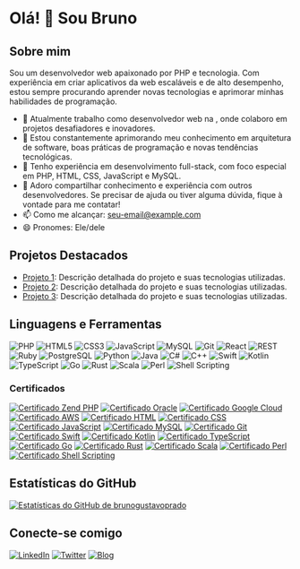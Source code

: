# Olá! 👋 Sou Bruno

## Sobre mim

Sou um desenvolvedor web apaixonado por PHP e tecnologia. Com experiência em criar aplicativos da web escaláveis e de alto desempenho, estou sempre procurando aprender novas tecnologias e aprimorar minhas habilidades de programação.

- 🔭 Atualmente trabalho como desenvolvedor web na <Nome da Empresa>, onde colaboro em projetos desafiadores e inovadores.
- 🌱 Estou constantemente aprimorando meu conhecimento em arquitetura de software, boas práticas de programação e novas tendências tecnológicas.
- 💼 Tenho experiência em desenvolvimento full-stack, com foco especial em PHP, HTML, CSS, JavaScript e MySQL.
- 💬 Adoro compartilhar conhecimento e experiência com outros desenvolvedores. Se precisar de ajuda ou tiver alguma dúvida, fique à vontade para me contatar!
- 📫 Como me alcançar: <seu-email@example.com>
- 😄 Pronomes: Ele/dele

## Projetos Destacados

- [Projeto 1](link_para_projeto_1): Descrição detalhada do projeto e suas tecnologias utilizadas.
- [Projeto 2](link_para_projeto_2): Descrição detalhada do projeto e suas tecnologias utilizadas.
- [Projeto 3](link_para_projeto_3): Descrição detalhada do projeto e suas tecnologias utilizadas.

## Linguagens e Ferramentas

![PHP](https://img.shields.io/badge/-PHP-777BB4?style=flat-square&logo=php&logoColor=white)
![HTML5](https://img.shields.io/badge/-HTML5-E34F26?style=flat-square&logo=html5&logoColor=white)
![CSS3](https://img.shields.io/badge/-CSS3-1572B6?style=flat-square&logo=css3&logoColor=white)
![JavaScript](https://img.shields.io/badge/-JavaScript-F7DF1E?style=flat-square&logo=javascript&logoColor=black)
![MySQL](https://img.shields.io/badge/-MySQL-4479A1?style=flat-square&logo=mysql&logoColor=white)
![Git](https://img.shields.io/badge/-Git-F05032?style=flat-square&logo=git&logoColor=white)
![React](https://img.shields.io/badge/-React-61DAFB?style=flat-square&logo=react&logoColor=white)
![REST](https://img.shields.io/badge/-REST-6DB33F?style=flat-square&logo=rest&logoColor=white)
![Ruby](https://img.shields.io/badge/-Ruby-CC342D?style=flat-square&logo=ruby&logoColor=white)
![PostgreSQL](https://img.shields.io/badge/-PostgreSQL-336791?style=flat-square&logo=postgresql&logoColor=white)
![Python](https://img.shields.io/badge/-Python-3776AB?style=flat-square&logo=python&logoColor=white)
![Java](https://img.shields.io/badge/-Java-007396?style=flat-square&logo=java&logoColor=white)
![C#](https://img.shields.io/badge/-C%23-239120?style=flat-square&logo=c-sharp&logoColor=white)
![C++](https://img.shields.io/badge/-C%2B%2B-00599C?style=flat-square&logo=c%2B%2B&logoColor=white)
![Swift](https://img.shields.io/badge/-Swift-FA7343?style=flat-square&logo=swift&logoColor=white)
![Kotlin](https://img.shields.io/badge/-Kotlin-0095D5?style=flat-square&logo=kotlin&logoColor=white)
![TypeScript](https://img.shields.io/badge/-TypeScript-3178C6?style=flat-square&logo=typescript&logoColor=white)
![Go](https://img.shields.io/badge/-Go-00ADD8?style=flat-square&logo=go&logoColor=white)
![Rust](https://img.shields.io/badge/-Rust-000000?style=flat-square&logo=rust&logoColor=white)
![Scala](https://img.shields.io/badge/-Scala-DC322F?style=flat-square&logo=scala&logoColor=white)
![Perl](https://img.shields.io/badge/-Perl-39457E?style=flat-square&logo=perl&logoColor=white)
![Shell Scripting](https://img.shields.io/badge/-Shell_Scripting-4EAA25?style=flat-square&logo=gnu-bash&logoColor=white)

### Certificados

 [![Certificado Zend PHP](https://img.shields.io/badge/Certificado-Zend_PHP-blue?style=for-the-badge&logo=php)](link_para_certificado_zend_php)
 [![Certificado Oracle](https://img.shields.io/badge/Certificado-Oracle-red?style=for-the-badge&logo=oracle)](link_para_certificado_oracle)
 [![Certificado Google Cloud](https://img.shields.io/badge/Certificado-Google_Cloud-yellow?style=for-the-badge&logo=google-cloud)](link_para_certificado_google_cloud)
 [![Certificado AWS](https://img.shields.io/badge/Certificado-AWS-orange?style=for-the-badge&logo=amazon-aws)](link_para_certificado_aws)
 [![Certificado HTML](https://img.shields.io/badge/Certificado-HTML5-E34F26?style=for-the-badge&logo=html5&logoColor=white)](link_para_certificado_html)
 [![Certificado CSS](https://img.shields.io/badge/Certificado-CSS3-1572B6?style=for-the-badge&logo=css3&logoColor=white)](link_para_certificado_css)
 [![Certificado JavaScript](https://img.shields.io/badge/Certificado-JavaScript-F7DF1E?style=for-the-badge&logo=javascript&logoColor=black)](link_para_certificado_javascript)
 [![Certificado MySQL](https://img.shields.io/badge/Certificado-MySQL-4479A1?style=for-the-badge&logo=mysql&logoColor=white)](link_para_certificado_mysql)
 [![Certificado Git](https://img.shields.io/badge/Certificado-Git-F05032?style=for-the-badge&logo=git&logoColor=white)](link_para_certificado_git)
 [![Certificado Swift](https://img.shields.io/badge/Certificado-Swift-FA7343?style=for-the-badge&logo=swift&logoColor=white)](link_para_certificado_swift)
 [![Certificado Kotlin](https://img.shields.io/badge/Certificado-Kotlin-0095D5?style=for-the-badge&logo=kotlin&logoColor=white)](link_para_certificado_kotlin)
 [![Certificado TypeScript](https://img.shields.io/badge/Certificado-TypeScript-3178C6?style=for-the-badge&logo=typescript&logoColor=white)](link_para_certificado_typescript)
 [![Certificado Go](https://img.shields.io/badge/Certificado-Go-00ADD8?style=for-the-badge&logo=go&logoColor=white)](link_para_certificado_go)
 [![Certificado Rust](https://img.shields.io/badge/Certificado-Rust-000000?style=for-the-badge&logo=rust&logoColor=white)](link_para_certificado_rust)
 [![Certificado Scala](https://img.shields.io/badge/Certificado-Scala-DC322F?style=for-the-badge&logo=scala&logoColor=white)](link_para_certificado_scala)
 [![Certificado Perl](https://img.shields.io/badge/Certificado-Perl-39457E?style=for-the-badge&logo=perl&logoColor=white)](link_para_certificado_perl)
 [![Certificado Shell Scripting](https://img.shields.io/badge/Certificado-Shell_Scripting-4EAA25?style=for-the-badge&logo=gnu-bash&logoColor=white)](link_para_certificado_shell_scripting)



## Estatísticas do GitHub

[![Estatísticas do GitHub de brunogustavoprado](https://github-readme-stats.vercel.app/api?username=brunogustavoprado&show_icons=true&theme=dark)](https://github.com/brunogustavoprado/github-readme-stats)

## Conecte-se comigo

[![LinkedIn](https://img.shields.io/badge/-LinkedIn-0077B5?style=flat-square&logo=linkedin&logoColor=white)](link_para_perfil_LinkedIn)
[![Twitter](https://img.shields.io/badge/-Twitter-1DA1F2?style=flat-square&logo=twitter&logoColor=white)](link_para_perfil_Twitter)
[![Blog](https://img.shields.io/badge/-Blog-FF5722?style=flat-square&logo=blogger&logoColor=white)](link_para_blog)

